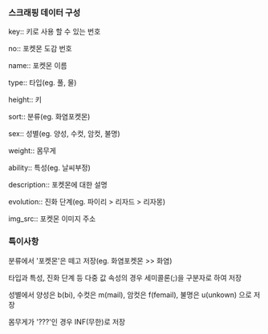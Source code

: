 ### 스크래핑 데이터  구성


key:: 키로 사용 할 수 있는 번호

no:: 포켓몬 도감 번호

name:: 포켓몬 이름

type:: 타입(eg. 풀, 물)

height:: 키

sort:: 분류(eg. 화염포켓몬)

sex:: 성별(eg. 양성, 수컷, 암컷, 불명)

weight:: 몸무게

ability:: 특성(eg. 날씨부정)

description:: 포켓몬에 대한 설명

evolution:: 진화 단계(eg. 파이리 > 리자드 > 리자몽)

img_src:: 포켓몬 이미지 주소


### 특이사항

분류에서 '포켓몬'은 떼고 저장(eg. 화염포켓몬 >> 화염)

타입과 특성, 진화 단계 등 다중 값 속성의 경우 세미콜론(;)을 구분자로 하여 저장

성별에서 양성은 b(bi), 수컷은 m(mail), 암컷은 f(femail), 불명은 u(unkown) 으로 저장

몸무게가 '???'인 경우 INF(무한)로 저장
